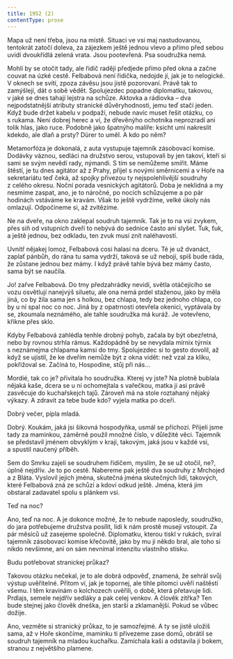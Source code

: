 ```yaml
---
title: 1952 (2)
contentType: prose
---
```


<section>

Mapa už není třeba, jsou na místě. Situaci ve vsi maj nastudovanou, tentokrát zatočí doleva, za zájezkem ještě jednou vlevo a přímo před sebou uvidí dvoukřídlá zelená vrata. Jsou pootevřená. Psa soudružka nemá.

Mohli by se otočit tady, ale řidič raději předjede přímo před okna a začne couvat na úzké cestě. Felbabová není řidička, nedojde jí, jak je to nelogické. V oknech se svítí, zpoza závěsu jsou jistě pozorovaní. Právě tak to zamýšlejí, dát o sobě vědět. Spolujezdec popadne diplomatku, takovou, v jaké se dnes tahají lejstra na schůze. Aktovka a rádiovka – dva nejpodstatnější atributy stranické důvěryhodnosti, jemu teď stačí jeden. Když bude držet kabelu v podpaží, nebude navíc muset řešit otázku, co s rukama. Není dobrej herec a ví, že dřevěnýho ochotníka neprozradí ani tolik hlas, jako ruce. Podobně jako špatnýho malíře: ksicht umí nakreslit kdekdo, ale dlaň a prsty? Dürer to uměl. A kdo po něm?

Metamorfóza je dokonalá, z auta vystupuje tajemník zásobovací komise. Dodávky váznou, sedláci na družstvo serou, vstupovali by jen takoví, kteří si sami se svým nevědí rady, nýmandi. S tím se nemůžeme smířit. Máme štěstí, je tu dnes agitátor až z Prahy, přijel s novými směrnicemi a v Hoře na sekretariátu teď čeká, až spojky přivezou ty nejspolehlivější soudruhy z celého okresu. Noční porada vesnických agitátorů. Doba je neklidná a my nesmíme zaspat, ano, je to náročné, po nocích schůzujeme a po pár hodinách vstáváme ke kravám. Však to ještě vydržíme, velké úkoly nás omlazují. Odpočineme si, až zvítězíme.

Ne na dveře, na okno zaklepal soudruh tajemník. Tak je to na vsi zvykem, přes síň od vstupních dveří to nebývá do sednice často ani slyšet. Tuk, ťuk, a ještě jednou, bez odkladu, ten zvuk musí znít naléhavostí.

Uvnitř nějakej lomoz, Felbabová cosi halasí na dceru. Té je už dvanáct, zaplať pánbůh, do rána tu sama vydrží, taková se už nebojí, spíš bude ráda, že zůstane jednou bez mámy. I když právě tahle bývá bez mámy často, sama být se naučila.

Jo! zařve Felbabová. Do tmy předzahrádky nevidí, světla otáčejícího se vozu osvětlují nanejvýš siluetu, ale ona nemá prdel staženou, jako by měla jiná, co by žila sama jen s holkou, bez chlapa, tedy bez jednoho chlapa, co by u ní spal noc co noc. Jiná by z opatrnosti otevřela okenici, vyptávala by se, zkoumala neznámého, ale tahle soudružka má kuráž. Je votevřeno, křikne přes sklo.

Kdyby Felbabová zahlédla tenhle drobný pohyb, začala by být obezřetná, nebo by rovnou strhla rámus. Každopádně by se nevydala mírnix týrnix s neznámejma chlapama kamsi do tmy. Spolujezdec si to gesto dovolil, až když se ujistil, že ke dveřím nemůže být z okna vidět: než vzal za kliku, pokřižoval se. Začíná to, Hospodine, stůj při nás…

Mordié, tak co je? přivítala ho soudružka. Kterej vy jste? Na plotně bublala nějaká kaše, dcera se u ní ochomejtala s vařečkou, matka ji asi právě zasvěcuje do kuchařskejch tajů. Zároveň má na stole roztahaný nějaký výkazy. A zdravit za tebe bude kdo? vyjela matka po dceři.

Dobrý večer, pípla mladá.

Dobrý. Koukám, jaká jsi šikovná hospodyňka, usmál se příchozí. Přijeli jsme tady za maminkou, záměrně použil množné číslo, v důležité věci. Tajemník se představil jménem obvyklým v kraji, takovým, jaká jsou v každé vsi, a spustil naučený příběh.

Sem do Smrku zajeli se soudruhem řidičem, myslím, že se už otočil, ne?, úplně nejdřív. Je to po cestě. Nabereme pak ještě dva soudruhy z Mrchojed a z Bláta. Vyslovil jejich jména, skutečná jména skutečných lidí, takových, které Felbabová zná ze schůzí a kdoví odkud ještě. Jména, která jim obstaral zadavatel spolu s plánkem vsi.

Teď na noc?

Ano, teď na noc. A je dokonce možné, že to nebude naposledy, soudružko, do jara potřebujeme družstva posílit, lidi k nám prostě musejí vstoupit. Za pár měsíců už zasejeme společně. Diplomatku, kterou tiskl v rukách, svíral tajemník zásobovací komise křečovitě, jako by mu ji někdo bral, ale toho si nikdo nevšimne, ani on sám nevnímal intenzitu vlastního stisku.

Budu potřebovat stranickej průkaz?

Takovou otázku nečekal, je to ale dobrá odpověď, znamená, že sehrál svůj výstup uvěřitelné. Přitom ví, jak je topornej, ale tihle pitomci uvěří naštěstí všemu. I těm kravinám o kolchozech uvěřili, o době, která přetavuje lidi. Prdlajs, semele nejdřív sedláky a pak celej venkov. A člověk zítřka? Ten bude stejnej jako člověk dneška, jen starší a zklamanější. Pokud se vůbec dožije.

Ano, vezměte si stranický průkaz, to je samozřejmé. A ty se jistě uložíš sama, až v Hoře skončíme, maminku ti přivezeme zase domů, obrátil se soudruh tajemník na mladou kuchařku. Zamíchala kaši a odstavila ji bokem, stranou z největšího plamene.

</section>
